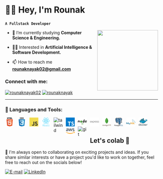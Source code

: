 # 🏄‍♂️ Hey, I'm Rounak

**`A Fullstack Developer`**

<img align="right" width="200" height="200" src="https://www.slazzer.com/downloads/c02c35ae-d59b-11ee-9a05-42010a80000a/Untitled%20design%20%2810%29_prev_ui.png" />

- 🌱 I’m currently studying **Computer Science & Engineering.**

- 🧑‍💻 Interested in **Artificial Intelligence & Software Development.**

- 📫 How to reach me **rounaknayak02@gmail.com**

<h3 align="left">Connect with me:</h3>
<p align="left">
<a href="https://twitter.com/rounaknayak02" target="blank"><img align="center" src="https://raw.githubusercontent.com/rahuldkjain/github-profile-readme-generator/master/src/images/icons/Social/twitter.svg" alt="rounaknayak02" height="30" width="40" /></a>
<a href="https://linkedin.com/in/rounaknayak" target="blank"><img align="center" src="https://raw.githubusercontent.com/rahuldkjain/github-profile-readme-generator/master/src/images/icons/Social/linked-in-alt.svg" alt="rounaknayak" height="30" width="40" /></a>
</p>

---

### 🧰 Languages and Tools:

<p align="left">
  <img align="left" width="30px" style="padding-right:10px;" src="https://raw.githubusercontent.com/devicons/devicon/master/icons/html5/html5-original-wordmark.svg" alt="html5"/>
  <img align="left" width="30px" style="padding-right:10px;" src="https://raw.githubusercontent.com/devicons/devicon/master/icons/css3/css3-original-wordmark.svg" alt="css3"/>
  <img align="left" width="30px" style="padding-right:10px;" src="https://raw.githubusercontent.com/devicons/devicon/master/icons/javascript/javascript-original.svg" alt="javascript"/>
  <img align="left" width="30px" style="padding-right:10px;" src="https://raw.githubusercontent.com/devicons/devicon/master/icons/react/react-original-wordmark.svg" alt="react"/>
  <img align="left" width="30px" style="padding-right:10px;" src="https://www.vectorlogo.zone/logos/tailwindcss/tailwindcss-icon.svg" alt="tailwind"/>
  <img align="left" width="30px" style="padding-right:10px;" src="https://raw.githubusercontent.com/devicons/devicon/master/icons/typescript/typescript-original.svg" alt="typescript"/>
  <img align="left" width="30px" style="padding-right:10px;" src="https://raw.githubusercontent.com/devicons/devicon/master/icons/nodejs/nodejs-original-wordmark.svg" alt="nodejs"/>
  <img align="left" width="30px" style="padding-right:10px;" src="https://raw.githubusercontent.com/devicons/devicon/master/icons/express/express-original-wordmark.svg" alt="express"/>
  <img align="left" width="30px" style="padding-right:10px;" src="https://raw.githubusercontent.com/devicons/devicon/master/icons/mongodb/mongodb-original-wordmark.svg" alt="mongodb"/>
  <img align="left" width="30px" style="padding-right:10px;" src="https://raw.githubusercontent.com/devicons/devicon/master/icons/postgresql/postgresql-original-wordmark.svg" alt="postgresql"/>
  <img align="left" width="30px" style="padding-right:10px;" src="https://raw.githubusercontent.com/devicons/devicon/master/icons/mysql/mysql-original-wordmark.svg" alt="mysql"/>
  <img align="left" width="30px" style="padding-right:10px;" src="https://raw.githubusercontent.com/devicons/devicon/master/icons/docker/docker-original-wordmark.svg" alt="docker"/>
  <img align="left" width="30px" style="padding-right:10px;" src="https://raw.githubusercontent.com/devicons/devicon/master/icons/amazonwebservices/amazonwebservices-original-wordmark.svg" alt="aws"/>
  <img align="left" width="30px" style="padding-right:10px;" src="https://www.vectorlogo.zone/logos/git-scm/git-scm-icon.svg" alt="git"/>
</p>
<br>
<br>

## Let's colab 🚀

🌟 I'm always open to collaborating on exciting projects and ideas. If you share similar interests or have a project you'd like to work on together, feel free to reach out on the socials below!

<p>
  <a href="mailto:rounaknayak02@gmail.com" target="_blank"><img alt="E-mail" src="https://img.shields.io/badge/-Gmail-ea4335?style=flat-square&logo=Gmail&logoColor=white" /></a>
  <a href="https://linkedin.com/in/rounaknayak" target="_blank"><img alt="LinkedIn" src="https://img.shields.io/badge/-LinkedIn-007ACC?style=flat-square&logo=linkedin&logoColor=white" />
</p>

